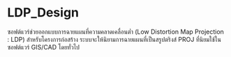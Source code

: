 # LDP_Design
ซอฟต์แวร์ช่วยออกแบบการฉายแผนที่ความคลาดเคลื่อนต่ำ (Low Distortion Map Projection : LDP) สำหรับโครงการก่อสร้าง ระบบจะให้นิยามการฉายแผนที่เป็นสรูปตริงส์ PROJ ที่นิยมใช้ในซอฟต์แวร์ GIS/CAD โดยทั่วไป 
